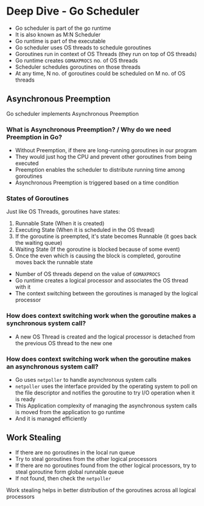 # Deep Dive - Go Scheduler

- Go scheduler is part of the go runtime
- It is also known as M:N Scheduler
- Go runtime is part of the executable
- Go scheduler uses OS threads to schedule goroutines
- Goroutines run in context of OS Threads (they run on top of OS threads)
- Go runtime creates `GOMAXPROCS` no. of OS threads
- Scheduler schedules goroutines on those threads
- At any time, N no. of goroutines could be scheduled on M no. of OS threads

## Asynchronous Preemption
Go scheduler implements Asynchronous Preemption

### What is Asynchronous Preemption? /  Why do we need Preemption in Go?

- Without Preemption, if there are long-running goroutines in our program
- They would just hog the CPU and prevent other goroutines from being executed
- Preemption enables the scheduler to distribute running time among goroutines
- Asynchronous Preemption is triggered based on a time condition

### States of Goroutines
Just like OS Threads, goroutines have states:

1. Runnable State (When it is created)
2. Executing State (When it is scheduled in the OS thread)
3. If the goroutine is preempted, it's state becomes Runnable (it goes back the waiting queue)
4. Waiting State (If the goroutine is blocked because of some event)
5. Once the even which is causing the block is completed, goroutine moves back the runnable state

- Number of OS threads depend on the value of `GOMAXPROCS`
- Go runtime creates a logical processor and associates the OS thread with it
- The context switching between the goroutines is managed by the logical processor 

### How does context switching work when the goroutine makes a synchronous system call?
- A new OS Thread is created and the logical processor is detached from the previous OS thread to the new one

### How does context switching work when the goroutine makes an asynchronous system call?
- Go uses `netpoller` to handle asynchronous system calls
- `netpoller` uses the interface provided by the operating system to poll on the file descriptor and notifies the
goroutine to try I/O operation when it is ready
- This Application complexity of managing the asynchronous system calls is moved from the application to go runtime
- And it is managed efficiently

## Work Stealing
- If there are no goroutines in the local run queue
- Try to steal goroutines from the other logical processors
- If there are no goroutines found from the other logical processors, try to steal goroutine form global runnable queue
- If not found, then check the `netpoller`

Work stealing helps in better distribution of the goroutines across all logical processors

